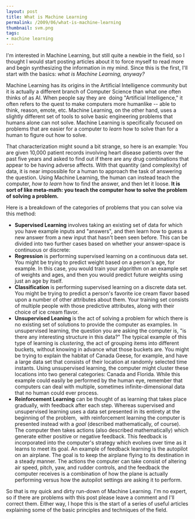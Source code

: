 ```yaml
---
layout: post
title: What is Machine Learning
permalink: /2009/06/what-is-machine-learning
thumbnail: svm.png
tags: 
- machine learning
---
```


I'm interested in Machine Learning, but still quite a newbie in the field, so I
thought I would start posting articles about it to force myself to read more
and begin synthesizing the information in my mind. Since this is the first,
I'll start with the basics: <em>what is Machine Learning, anyway?</em>

Machine Learning has its origins in the Artificial Intelligence community but
it is actually a different branch of Computer Science than what one often
thinks of as AI. When people say they are  doing "Artificial Intelligence," it
often refers to the quest to make computers more humanlike -- able to think,
reason, emote, etc. Machine Learning, on the other hand, uses a slightly
different set of tools to solve basic engineering problems that humans alone
can not solve. Machine Learning is specifically focused on problems that
are easier for a computer to <em>learn</em> how to solve than for a human to
figure out how to solve.

That characterization might sound a bit strange, so here is an example: You are
given 10,000 patient records involving heart disease patients over the past
five years and asked to find out if there are any drug combinations that appear
to be having adverse affects. With that quantity (and complexity) of data, it
is near impossible for a human to approach the task of answering the question.
Using Machine Learning, the human can instead teach the computer, <em>how to
learn</em> how to find the answer, and then let it loose. <strong>It is sort of
like meta-math: you teach the computer how to solve the problem of solving a
problem.</strong>

Here is a breakdown of the categories of problems that you can solve via this
method:

*  **Supervised Learning** involves taking an existing set of data for which
   you have example inputs and "answers", and then learn how to guess a new
   answer from a new input that hasn't been seen before. This can be divided
   into two further cases based on whether your answer-space is continuous or
   discrete:
*  **Regression** is performing supervised learning on a continuous data set. You might be trying to predict weight based on a person's age, for example. In this case, you would train your algorithm on an example set of weights and ages, and then you would predict future weights using just an age by itself.
*  **Classification** is performing supervised learning on a discrete data set. You might be trying to predict a person's favorite ice cream flavor based upon a number of other attributes about them. Your training set consists of multiple people with those predictive attributes, along with their choice of ice cream flavor.
*  **Unsupervised Leaning** is the act of solving a problem for which there is no existing set of solutions to provide the computer as examples. In unsupervised learning, the question you are asking the computer is, "is there any interesting structure in this data?" The typical example of this type of learning is <em>clustering</em>, the act of grouping items into different buckets, without knowing in advance what those buckets are. You might be trying to explain the habitat of Canada Geese, for example, and have a large data set that consists of their location at randomly selected time instants. Using unsupervised learning, the computer might cluster these locations into two general categories: Canada and Florida. While this example could easily be performed by the human eye, remember that computers can deal with multiple, sometimes infinite-dimensional data that no human could ever process.
*  **Reinforcement Learning** can be thought of as learning that takes place gradually, with feedback after each step. Whereas supervised and unsupervised learning uses a data set presented in its entirety at the beginning of the problem,  with reinforcement learning the computer is presented instead with a <em>goal </em>(described mathematically, of course). The computer then takes actions (also described mathematically) which generate either positive or negative feedback. This feedback is incorporated into the computer's strategy which evolves over time as it learns to meet its goal. An example of feedback learning is the autopilot on an airplane. The goal is to keep the airplane flying to its destination in a steady manner. The actions the computer can take consist of altering air speed, pitch, yaw, and rudder controls, and the feedback the computer receives is a combination of how the plane is actually performing versus how the autopilot settings are asking it to perform.

So that is my quick and dirty run-down of Machine Learning. I'm no expert, so
if there are problems with this post please leave a comment and I'll correct
  them. Either way, I hope this is the start of a series of useful articles
  explaining some of the basic principles and techniques of the field.

